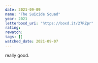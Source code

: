 ```yaml
---
date: 2021-09-09
name: "The Suicide Squad"
year: 2021
letterboxd_uri: "https://boxd.it/27RZpr"
rating: 
rewatch: 
tags: []
watched_date: 2021-09-07
---
```


really good.
